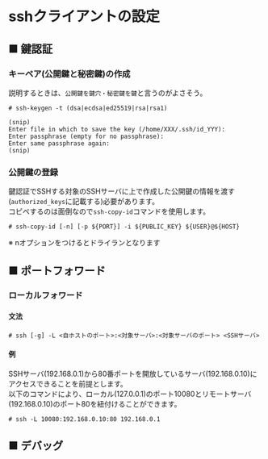 # sshクライアントの設定
## ■ 鍵認証
### キーペア(公開鍵と秘密鍵)の作成
説明するときは、`公開鍵を鍵穴・秘密鍵を鍵`と言うのがよさそう。
```
# ssh-keygen -t (dsa|ecdsa|ed25519|rsa|rsa1)
```
```
(snip)
Enter file in which to save the key (/home/XXX/.ssh/id_YYY):
Enter passphrase (empty for no passphrase): 
Enter same passphrase again: 
(snip)
```

### 公開鍵の登録
鍵認証でSSHする対象のSSHサーバに上で作成した公開鍵の情報を渡す(`authorized_keys`に記載する)必要があります。  
コピペするのは面倒なので`ssh-copy-id`コマンドを使用します。
```
# ssh-copy-id [-n] [-p ${PORT}] -i ${PUBLIC_KEY} ${USER}@${HOST}
```
※ nオプションをつけるとドライランとなります

## ■ ポートフォワード
### ローカルフォワード
#### 文法
```
# ssh [-g] -L <自ホストのポート>:<対象サーバ>:<対象サーバのポート> <SSHサーバ>
```

#### 例
SSHサーバ(192.168.0.1)から80番ポートを開放しているサーバ(192.168.0.10)にアクセスできることを前提とします。  
以下のコマンドにより、ローカル(127.0.0.1)のポート10080とリモートサーバ(192.168.0.10)のポート80を紐付けることができます。
```
# ssh -L 10080:192.168.0.10:80 192.168.0.1
```

## ■ デバッグ

